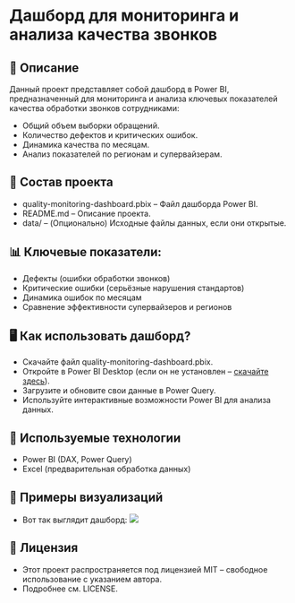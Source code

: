 # Дашборд для мониторинга и анализа качества звонков

## 📝 Описание
Данный проект представляет собой дашборд в Power BI, 
предназначенный для мониторинга и анализа ключевых показателей 
качества обработки звонков сотрудниками:

- Общий объем выборки обращений.
- Количество дефектов и критических ошибок.
- Динамика качества по месяцам.
- Анализ показателей по регионам и супервайзерам.

## 📂 Состав проекта
- quality-monitoring-dashboard.pbix – Файл дашборда Power BI.
- README.md – Описание проекта.
- data/ – (Опционально) Исходные файлы данных, если они открытые.

## 📊 Ключевые показатели:
- Дефекты (ошибки обработки звонков)
- Критические ошибки (серьёзные нарушения стандартов)
- Динамика ошибок по месяцам
- Сравнение эффективности супервайзеров и регионов

## 🖥️ Как использовать дашборд?
- Скачайте файл quality-monitoring-dashboard.pbix.
- Откройте в Power BI Desktop (если он не установлен – [скачайте здесь](https://powerbi.microsoft.com/ru-ru/downloads/)).
- Загрузите и обновите свои данные в Power Query.
- Используйте интерактивные возможности Power BI для анализа данных.

## 🚀 Используемые технологии
- Power BI (DAX, Power Query)
- Excel (предварительная обработка данных)

## 🎨 Примеры визуализаций
- Вот так выглядит дашборд:
![](https://raw.githubusercontent.com/ElenaAbramova/quality-monitoring-dashboard/main/42.jpg)

## 📜 Лицензия
- Этот проект распространяется под лицензией MIT – свободное использование с указанием автора. 
- Подробнее см. LICENSE.


